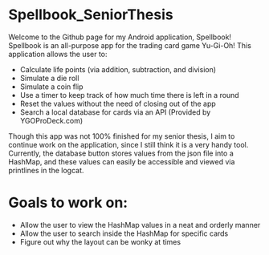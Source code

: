 # Spellbook_SeniorThesis

Welcome to the Github page for my Android application, Spellbook! Spellbook is an all-purpose app for the trading card game Yu-Gi-Oh! This application allows the user to:
- Calculate life points (via addition, subtraction, and division)
- Simulate a die roll
- Simulate a coin flip
- Use a timer to keep track of how much time there is left in a round
- Reset the values without the need of closing out of the app
- Search a local database for cards via an API (Provided by YGOProDeck.com)

Though this app was not 100% finished for my senior thesis, I aim to continue work on the application, since I still think it is a very handy tool. Currently, the database button stores values from the json file into a HashMap, and these values can easily be accessible and viewed via printlines in the logcat.

# Goals to work on:
- Allow the user to view the HashMap values in a neat and orderly manner
- Allow the user to search inside the HashMap for specific cards
- Figure out why the layout can be wonky at times
